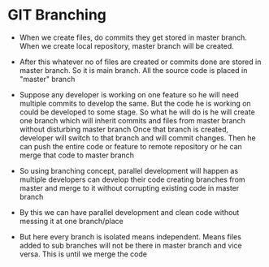 # GIT Branching

- When we create files, do commits they get stored in master branch. When we create local repository, master branch will be created.
- After this whatever no of files are created or commits done are stored in master branch. So it is main branch. All the source code is placed in "master" branch
- Suppose any developer is working on one feature so he will need multiple commits to develop the same. But the code he is working on could be developed to some stage. So what he will do is he will create one branch which will inherit commits and files from master branch without disturbing master branch
  Once that branch is created, developer will switch to that branch and will commit changes.
  Then he can push the entire code or feature to remote repository or he can merge that code to master branch
- So using branching concept, parallel development will happen as multiple developers can develop their code creating branches from master and merge to it without corrupting existing code in master branch
- By this we can have parallel development and clean code without messing it at one branch/place

- But here every branch is isolated means independent. Means files added to sub branches will not be there in master branch and vice versa. This is until we merge the code

